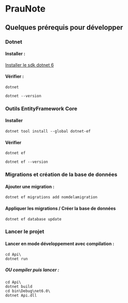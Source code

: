 # PrauNote

## Quelques prérequis pour développer

### Dotnet
#### Installer : 
[Installer le sdk dotnet 6](https://dotnet.microsoft.com/en-us/download/dotnet/6.0)

#### Vérifier : 
```
dotnet
```
```
dotnet --version
```
### Outils EntityFramework Core
#### Installer
```
dotnet tool install --global dotnet-ef
```
#### Vérifier
```
dotnet ef
```
```
dotnet ef --version
```
### Migrations et création de la base de données
#### Ajouter une migration :
```
dotnet ef migrations add nomdelamigration
```
#### Appliquer les migrations / Créer la base de données
```
dotnet ef database update
```
### Lancer le projet 
#### Lancer en mode développement avec compilation :
```
cd Api\
dotnet run
```
##### OU compiler puis lancer : 
```
cd Api\
dotnet build
cd bin\Debug\net6.0\
dotnet Api.dll
```